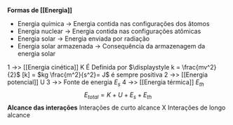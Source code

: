 **Formas de [[Energia]]**
- Energia química
 -> Energia contida nas configurações dos âtomos
- Energia nuclear
 -> Energia contida nas configurações atômicas
- Energia solar
 -> Energia enviada por radiação
- Energia solar armazenada
 -> Consequência da armazenagem da energia solar


1 ->> [[Energia cinética]] K
	É Definida por $\displaystyle k = \frac{mv^2}{2}$ [k] = $kg \frac{m^2}{s^2}= J$ é sempre positiva
2 ->> [[Energia potencial]] U
3 ->> Fonte de energia $E_s$
4 ->> [[Energia térmica]] $E_{th}$ 
$$E_{total} = K+U+E_s+E_{th}$$
**Alcance das interações**
	Interações de curto alcance X Interações de longo alcance
	